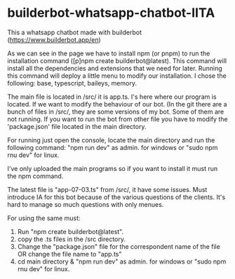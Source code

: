 # builderbot-whatsapp-chatbot-IITA
This a whatsapp chatbot made with builderbot (https://www.builderbot.app/en) 

As we can see in the page we have to install npm (or pnpm) to run the installation command ([p]npm create builderbot@latest). This command will install all the dependencies and extensions that we need for later.
Running this command will deploy a little menu to modify our installation. I chose the following: base, typescript, baileys, memory.

The main file is located in /src/ it is app.ts. I's here where our program is located. If we want to modify the behaviour of our bot.
(In the git there are a bunch of files in /src/, they are some versions of my bot. Some of them are not running.
If you want to run the bot from other file you have to modify the 'package.json' file located in the main directory.

For running just open the console, locate the main directory and run the following command: "npm run dev" as admin. for windows or "sudo npm rnu dev" for linux.

I've only uploaded the main programs so if you want to install it must run the npm command.

The latest file is "app-07-03.ts" from /src/, it have some issues. Must introduce IA for this bot because of the various questions of the clients. It's hard to manage so much questions with only menues.  

For using the same must:
1. Run "npm create builderbot@latest".
2. copy the .ts files in the /src directory.
3. Change the "package.json" file for the correspondent name of the file OR change the file name to "app.ts"
4. cd main directory & "npm run dev" as admin. for windows or "sudo npm rnu dev" for linux.
